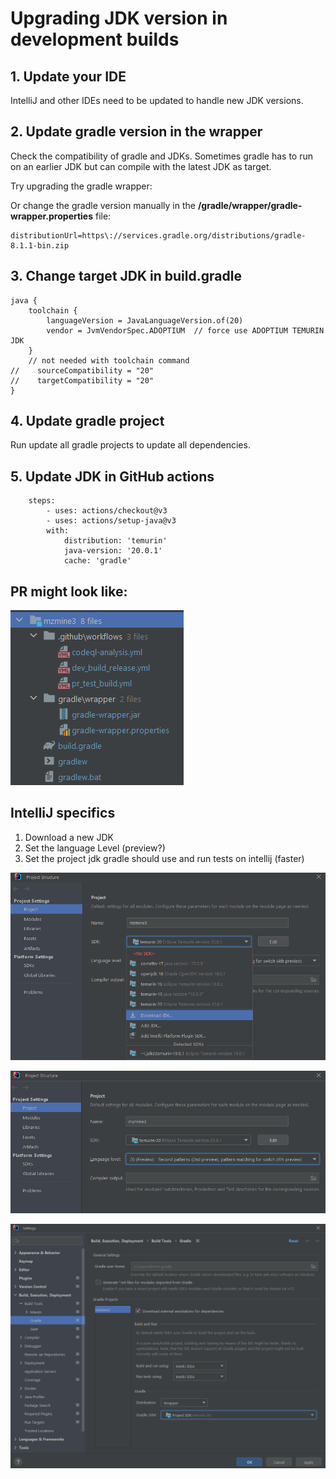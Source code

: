 # Upgrading JDK version in development builds

## 1. Update your IDE
IntelliJ and other IDEs need to be updated to handle new JDK versions.

## 2. Update gradle version in the wrapper
Check the compatibility of gradle and JDKs. Sometimes gradle has to run on an earlier JDK but can compile with the latest JDK as target.
[](https://docs.gradle.org/current/userguide/compatibility.html)

Try upgrading the gradle wrapper:
[](https://docs.gradle.org/current/userguide/gradle_wrapper.html#sec:upgrading_wrapper)

Or change the gradle version manually in the **/gradle/wrapper/gradle-wrapper.properties** file:
```
distributionUrl=https\://services.gradle.org/distributions/gradle-8.1.1-bin.zip
```

## 3. Change target JDK in **build.gradle**
```
java {
    toolchain {
        languageVersion = JavaLanguageVersion.of(20)
        vendor = JvmVendorSpec.ADOPTIUM  // force use ADOPTIUM TEMURIN JDK
    }
    // not needed with toolchain command
//    sourceCompatibility = "20"
//    targetCompatibility = "20"
}
```

## 4. Update gradle project
Run update all gradle projects to update all dependencies.

## 5. Update JDK in GitHub actions

```
    steps:
        - uses: actions/checkout@v3
        - uses: actions/setup-java@v3
        with:
            distribution: 'temurin'
            java-version: '20.0.1'
            cache: 'gradle'
```


## PR might look like:

![Install JDK](../img/contribute/jdk_update_pull.png)


## IntelliJ specifics
1. Download a new JDK
2. Set the language Level (preview?)
3. Set the project jdk gradle should use and run tests on intellij (faster)

![Install JDK](../img/contribute/intellij_jdk_install.png)

![Select JDK](../img/contribute/intellij_jdk_select.png)

![Project JDK Gradle](../img/contribute/intellij_project_gradle.png)
